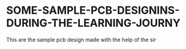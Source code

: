 # SOME-SAMPLE-PCB-DESIGNINS-DURING-THE-LEARNING-JOURNY
This are the sample pcb design made with the help of the sir 
